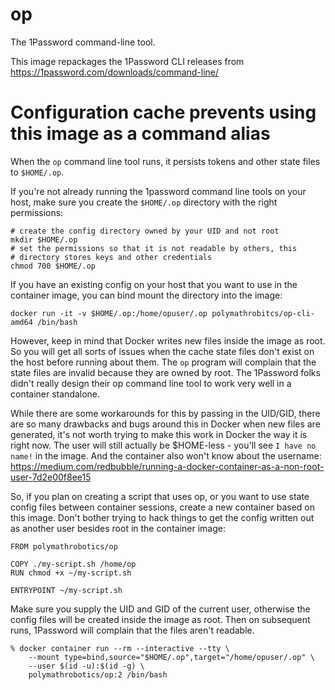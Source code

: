 # op

The 1Password command-line tool.

This image repackages the 1Password CLI releases from https://1password.com/downloads/command-line/

Configuration cache prevents using this image as a command alias
================================================================
When the `op` command line tool runs, it persists tokens and other state
files to `$HOME/.op`.

If you're not already running the 1password command line tools on your
host, make sure you create the `$HOME/.op` directory with the right
permissions:
```
# create the config directory owned by your UID and not root
mkdir $HOME/.op
# set the permissions so that it is not readable by others, this
# directory stores keys and other credentials
chmod 700 $HOME/.op
```

If you have an existing config on your host that you want to use in the
container image, you can bind mount the directory into the image:

```
docker run -it -v $HOME/.op:/home/opuser/.op polymathrobitcs/op-cli-amd64 /bin/bash
```

However, keep in mind that Docker writes new files inside the image as root.
So you will get all sorts of issues when the cache state files don't exist
on the host before running about them. The `op` program will complain that
the state files are invalid because they are owned by root. The 1Password
folks didn't really design their op command line tool to work very well
in a container standalone.

While there are some workarounds for this by passing in the UID/GID,
there are so many drawbacks and bugs around this in Docker when new files
are generated, it's not worth trying to make this work in Docker the
way it is right now. The user will still actually be $HOME-less - you'll
see `I have no name!` in the image. And the container also won't know about
the username:
https://medium.com/redbubble/running-a-docker-container-as-a-non-root-user-7d2e00f8ee15



So, if you plan on creating a script that uses op, or you want to use state
config files between container sessions, create a new container based on this
image. Don't bother trying to hack things to get the config written out as
another user besides root in the container image:

```
FROM polymathrobotics/op

COPY ./my-script.sh /home/op
RUN chmod +x ~/my-script.sh

ENTRYPOINT ~/my-script.sh
```

Make sure you supply the UID and GID of the current user, otherwise
the config files will be created inside the image as root. Then on subsequent
runs, 1Password will complain that the files aren't readable.

```
% docker container run --rm --interactive --tty \
    --mount type=bind,source="$HOME/.op",target="/home/opuser/.op" \
    --user $(id -u):$(id -g) \
    polymathrobotics/op:2 /bin/bash
```